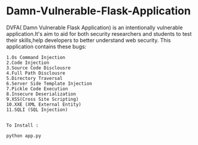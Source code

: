 # Damn-Vulnerable-Flask-Application
DVFA( Damn Vulnerable Flask Application) is an intentionally vulnerable application.It's aim to aid for both security researchers and students to test their skills,help developers to better understand web security.
This application contains these bugs:
	
	1.Os Command Injection
	2.Code Injection
	3.Source Code Disclousre
	4.Full Path Disclousre
	5.Directory Traversal
	6.Server Side Template Injection 
	7.Pickle Code Execution
	8.Insecure Deserialization
	9.XSS(Cross Site Scripting)
	10.XXE (XML External Entity)
	11.SQLI (SQL Injection)


	To Install :

	python app.py